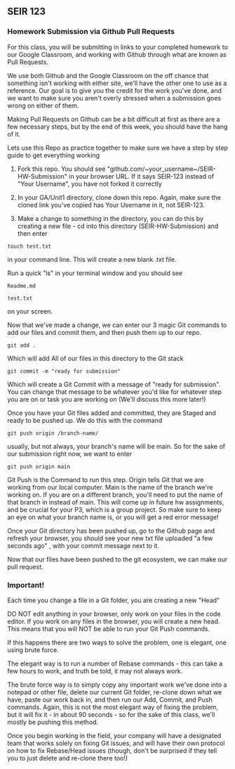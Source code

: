 ## SEIR 123


### Homework Submission via Github Pull Requests

For this class, you will be submitting in links to your completed homework to our Google Classroom, and working with Github through what are known as Pull Requests.

We use both Github and the Google Classroom on the off chance that something isn't working with either site, we'll have the other one to use as a reference. Our goal is to give you the credit for the work you've done, and we want to make sure you aren't overly stressed when a submission goes wrong on either of them. 


Making Pull Requests on Github can be a bit difficult at first as there are a few necessary steps, but by the end of this week, you should have the hang of it.

Lets use this Repo as practice together to make sure we have a step by step guide to get everything working


1) Fork this repo. You should see "github.com/~your_username~/SEIR-HW-Submission" in your browser URL. If it says SEIR-123 instead of "Your Username", you have not forked it correctly

2) In your GA/Unit1 directory, clone down this repo. Again, make sure the cloned link you've copied has Your Username in it, not SEIR-123.

3) Make a change to something in the directory, you can do this by creating a new file - cd into this directory (SEIR-HW-Submission) and then enter

```
touch test.txt
``` 

in your command line. This will create a new blank .txt file.

Run a quick "ls" in your terminal window and you should see

```
Readme.md

test.txt
``` 

on your screen.

Now that we've made a change, we can enter our 3 magic Git commands to add our files and commit them, and then push them up to our repo.

```
git add .
``` 

Which will add All of our files in this directory to the Git stack


```
git commit -m "ready for submission"
```

Which will create a Git Commit with a message of "ready for submission". You can change that message to be whatever you'd like for whatever step you are on or task you are working on (We'll discuss this more later!)


Once you have your Git files added and committed, they are Staged and ready to be pushed up. We do this with the command

```
git push origin /branch-name/
```
usually, but not always, your branch's name will be main. So for the sake of our submission right now, we want to enter

```
git push origin main
```

Git Push is the Command to run this step. Origin tells Git that we are working from our local computer. Main is the name of the branch we're working on. If you are on a different branch, you'll need to put the name of that branch in instead of main. This will come up in future hw assignments, and be crucial for your P3, which is a group project. So make sure to keep an eye on what your branch name is, or you will get a red error message!

Once your Git directory has been pushed up, go to the Github page and refresh your browser, you should see your new txt file uploaded "a few seconds ago" , with your commit message next to it.


Now that our files have been pushed to the git ecosystem, we can make our pull request. 



### Important!

Each time you change a file in a Git folder, you are creating a new "Head"

DO NOT edit anything in your browser, only work on your files in the code editor. If you work on any files in the browser, you will create a new head. This means that you will NOT be able to run your Git Push commands.

If this happens there are two ways to solve the problem, one is elegant, one using brute force.

The elegant way is to run a number of Rebase commands - this can take a few hours to work, and truth be told, it may not always work.

The brute force way is to simply copy any important work we've done into a notepad or other file, delete our current Git folder, re-clone down what we have, paste our work back in, and then run our Add, Commit, and Push commands. Again, this is not the most elegant way of fixing the problem, but it will fix it - in about 90 seconds - so for the sake of this class, we'll mostly be pushing this method.

Once you begin working in the field, your company will have a designated team that works solely on fixing Git issues, and will have their own protocol on how to fix Rebase/Head issues (though, don't be surprised if they tell you to just delete and re-clone there too!)
